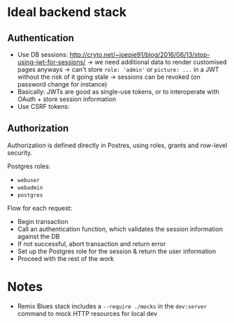 # Ideal backend stack
## Authentication
- Use DB sessions: http://cryto.net/~joepie91/blog/2016/06/13/stop-using-jwt-for-sessions/
    -> we need additional data to render customised pages anyways
    -> can't store `role: 'admin'` or `picture: ...` in a JWT without the risk of it going stale
    -> sessions can be revoked (on password change for instance)
- Basically: JWTs are good as single-use tokens, or to interoperate with OAuth + store session information   
- Use CSRF tokens:
## Authorization
Authorization is defined directly in Postres, using roles, grants and row-level security.

Postgres roles:
- `webuser`
- `webadmin`
- `postgres`

Flow for each request:
- Begin transaction
- Call an authentication function, which validates the session information against the DB
- If not successful, abort transaction and return error
- Set up the Postgres role for the session & return the user information
- Proceed with the rest of the work

# Notes
- Remix Blues stack includes a `--require ./mocks` in the `dev:server` command to mock HTTP resources for local dev